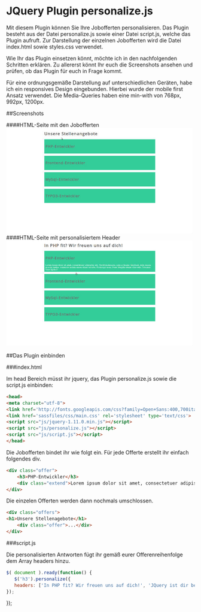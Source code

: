 JQuery Plugin personalize.js
============================

Mit diesem Plugin können Sie Ihre Jobofferten personalisieren. Das Plugin besteht aus der Datei personalize.js sowie einer Datei script.js, welche das Plugin aufruft. Zur Darstellung der einzelnen Jobofferten wird die Datei index.html sowie styles.css verwendet.

Wie Ihr das Plugin einsetzen könnt, möchte ich in den nachfolgenden Schritten erklären.
Zu allererst könnt Ihr euch die Screenshots ansehen und prüfen, ob das Plugin für euch in Frage kommt.

Für eine ordnungsgemäße Darstellung auf unterschiedlichen Geräten, habe ich ein responsives Design eingebunden.
Hierbei wurde der mobile first Ansatz verwendet. Die Media-Queries haben eine min-with von 768px, 992px, 1200px.

##Screenshots

####HTML-Seite mit den Jobofferten
![alt text](https://github.com/bmehler/personalize/raw/master/screenshots/screenshot1.jpg "Job offers")
####HTML-Seite mit personalisiertem Header
![alt text](https://github.com/bmehler/personalize/raw/master/screenshots/screenshot2.jpg "Job offers")

##Das Plugin einbinden

###index.html

Im head Bereich müsst ihr jquery, das Plugin personalize.js sowie die script.js einbinden:
```HTML
<head>
<meta charset="utf-8">
<link href='http://fonts.googleapis.com/css?family=Open+Sans:400,700italic'>
<link href='sassfiles/css/main.css' rel='stylesheet' type='text/css'>
<script src="js/jquery-1.11.0.min.js"></script>
<script src="js/personalize.js"></script>
<script src="js/script.js"></script>
</head>
```
Die Jobofferten bindet ihr wie folgt ein. Für jede Offerte erstellt ihr einfach folgendes div.
```HTML
<div class="offer">
    <h3>PHP-Entwickler</h3>
    <div class="extend">Lorem ipsum dolor sit amet, consectetuer adipiscing elit. Morbi malesuada, ante at feugiat tincidunt, enim massa gravida metus, commodo lacinia massa diam vel eros. Proin eget urna. Nunc fringilla neque vitae odio. Vivamus vitae ligula.1</div>
</div>
```

Die einzelen Offerten werden dann nochmals umschlossen.
```HTML
<div class="offers">
<h1>Unsere Stellenagebote</h1>
    <div class="offer">...</div> 
</div>
```

###script.js

Die personalisierten Antworten fügt ihr gemäß eurer Offerenreihenfolge dem Array headers hinzu.
```Javascript
$( document ).ready(function() {
   $('h3').personalize({
   headers: ['In PHP fit? Wir freuen uns auf dich!', 'JQuery ist dir bekannt?']
});
```
});

